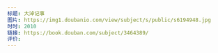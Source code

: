 ```yaml
---
标题: 大淖记事
图片: https://img1.doubanio.com/view/subject/s/public/s6194948.jpg
时时: 2010
链接: https://book.douban.com/subject/3464389/
评价:
---
```


